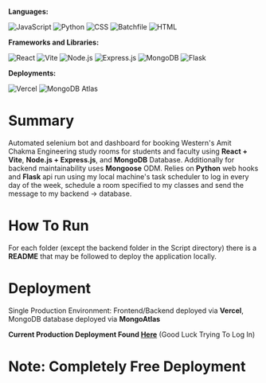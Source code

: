 **Languages:**

![JavaScript](https://img.shields.io/badge/JavaScript-F7DF1E?logo=javascript&logoColor=black)
![Python](https://img.shields.io/badge/Python-3776AB?logo=python&logoColor=white)
![CSS](https://img.shields.io/badge/CSS-1572B6?logo=css3&logoColor=white)
![Batchfile](https://img.shields.io/badge/Batchfile-4D4D4D?logo=windows&logoColor=white)
![HTML](https://img.shields.io/badge/HTML-E34F26?logo=html5&logoColor=white)

**Frameworks and Libraries:**

![React](https://img.shields.io/badge/React-61DAFB?logo=react&logoColor=black)
![Vite](https://img.shields.io/badge/Vite-646CFF?logo=vite&logoColor=white)
![Node.js](https://img.shields.io/badge/Node.js-339933?logo=nodedotjs&logoColor=white)
![Express.js](https://img.shields.io/badge/Express.js-000000?logo=express&logoColor=white)
![MongoDB](https://img.shields.io/badge/MongoDB-47A248?logo=mongodb&logoColor=white)
![Flask](https://img.shields.io/badge/Flask-000000?logo=flask&logoColor=white)

**Deployments:**

![Vercel](https://img.shields.io/badge/Vercel-000000?logo=vercel&logoColor=white)
![MongoDB Atlas](https://img.shields.io/badge/MongoDB_Atlas-47A248?logo=mongodb&logoColor=white)

# Summary

Automated selenium bot and dashboard for booking Western's Amit Chakma Engineering study rooms for students and faculty using **React + Vite**, **Node.js + Express.js**, and **MongoDB** Database. Additionally for backend maintainability uses **Mongoose** ODM. Relies on **Python** web hooks and **Flask** api run using my local machine's task scheduler to log in every day of the week, schedule a room specified to my classes and send the message to my backend -> database.

# How To Run

For each folder (except the backend folder in the Script directory) there is a **README** that may be followed to deploy the application locally.

# Deployment

Single Production Environment: Frontend/Backend deployed via **Vercel**, MongoDB database deployed via **MongoAtlas**

**Current Production Deployment Found [Here](https://acebdashboard.vercel.app)** (Good Luck Trying To Log In)

# Note: Completely Free Deployment
